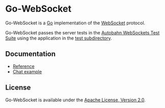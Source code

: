 # Go-WebSocket 

Go-WebSocket is a [Go](http://golang.org/) implementation of the
[WebSocket](http://www.rfc-editor.org/rfc/rfc6455.txt) protocol.

Go-WebSocket passes the server tests in the [Autobahn WebSockets Test
Suite](http://autobahn.ws/testsuite) using the application in the [test
subdirectory](https://github.com/garyburd/go-websocket/tree/master/test).

## Documentation

* [Reference](http://gopkgdoc.appspot.com/pkg/github.com/garyburd/go-websocket/websocket)
* [Chat example](https://github.com/garyburd/go-websocket/tree/master/examples/chat)

## License

Go-WebSocket is available under the [Apache License, Version 2.0](http://www.apache.org/licenses/LICENSE-2.0.html).
